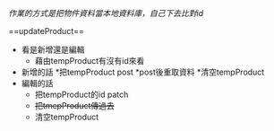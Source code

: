 *作業的方式是把物件資料當本地資料庫，自己下去比對id*

==updateProduct==
 * 看是新增還是編輯
     * 藉由tempProduct有沒有id來看
 * 新增的話
    *把tempProduct post
    *post後重取資料
    *清空tempProduct
 * 編輯的話
    *  把tempProduct的id patch
    * ~~把tmepProduct傳過去~~
    * 清空tempProduct
 